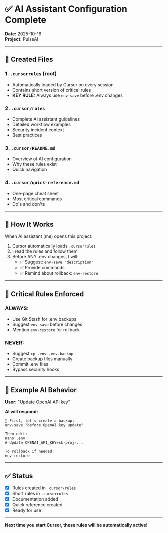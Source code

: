 # ✅ AI Assistant Configuration Complete

**Date:** 2025-10-16  
**Project:** PulseAI

---

## 📁 Created Files

### 1. `.cursorrules` (root)
- Automatically loaded by Cursor on every session
- Contains short version of critical rules
- **KEY RULE:** Always use `env-save` before .env changes

### 2. `.cursor/rules`
- Complete AI assistant guidelines
- Detailed workflow examples
- Security incident context
- Best practices

### 3. `.cursor/README.md`
- Overview of AI configuration
- Why these rules exist
- Quick navigation

### 4. `.cursor/quick-reference.md`
- One-page cheat sheet
- Most critical commands
- Do's and don'ts

---

## 🎯 How It Works

When AI assistant (me) opens this project:

1. Cursor automatically loads `.cursorrules`
2. I read the rules and follow them
3. Before ANY .env changes, I will:
   - ✅ Suggest: `env-save "description"`
   - ✅ Provide commands
   - ✅ Remind about rollback: `env-restore`

---

## 🔐 Critical Rules Enforced

### ALWAYS:
- Use Git Stash for .env backups
- Suggest `env-save` before changes
- Mention `env-restore` for rollback

### NEVER:
- Suggest `cp .env .env.backup`
- Create backup files manually
- Commit .env files
- Bypass security hooks

---

## 📖 Example AI Behavior

**User:** "Update OpenAI API key"

**AI will respond:**
```
💾 First, let's create a backup:
env-save "before OpenAI key update"

Then edit:
nano .env
# Update OPENAI_API_KEY=sk-proj-...

To rollback if needed:
env-restore
```

---

## ✅ Status

- [x] Rules created in `.cursor/rules`
- [x] Short rules in `.cursorrules`
- [x] Documentation added
- [x] Quick reference created
- [x] Ready for use

---

**Next time you start Cursor, these rules will be automatically active!**
